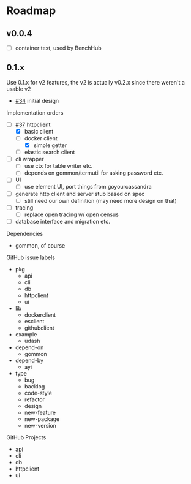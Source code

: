 # Roadmap

## v0.0.4

- [ ] container test, used by BenchHub

## 0.1.x

Use 0.1.x for v2 features, the v2 is actually v0.2.x since there weren't a usable v2

- [#34](https://github.com/dyweb/go.ice/pull/34) initial design

Implementation orders

- [ ] [#37](https://github.com/dyweb/go.ice/issues/37) httpclient
  - [x] basic client
  - [ ] docker client
    - [x] simple getter
  - [ ] elastic search client
- [ ] cli wrapper
  - [ ] use ctx for table writer etc.
  - [ ] depends on gommon/termutil for asking password etc.
- [ ] UI
  - [ ] use element UI, port things from goyourcassandra
- [ ] generate http client and server stub based on spec
  - [ ] still need our own definition (may need more design on that)
- [ ] tracing
  - [ ] replace open tracing w/ open census
- [ ] database interface and migration etc.

Dependencies

- gommon, of course

GitHub issue labels

- pkg
  - api
  - cli
  - db
  - httpclient
  - ui
- lib
  - dockerclient
  - esclient
  - githubclient
- example
  - udash
- depend-on
  - gommon
- depend-by
  - ayi
- type
  - bug
  - backlog
  - code-style
  - refactor
  - design
  - new-feature
  - new-package
  - new-version
 
GitHub Projects

- api
- cli
- db
- httpclient
- ui